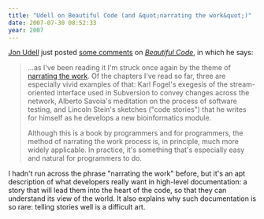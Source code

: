 ```yaml
---
title: "Udell on Beautiful Code (and &quot;narrating the work&quot;)"
date: 2007-07-30 08:52:33
year: 2007
---
```

<a href="http://blog.jonudell.net">Jon Udell</a> just posted <a href="http://blog.jonudell.net/2007/07/30/beautiful-code-expert-minds/">some comments</a> on <a href="http://www.oreilly.com/catalog/9780596510046/"><em>Beautiful Code</em></a>, in which he says:
<blockquote>...as I've been reading it I'm struck once again by the theme of <a href="http://www.preoccupations.org/2007/07/narrating-the-w.html">narrating the work</a>. Of the chapters I've read so far, three are especially vivid examples of that: Karl Fogel's exegesis of the stream-oriented interface used in Subversion to convey changes across the network, Alberto Savoia's meditation on the process of software testing, and Lincoln Stein's sketches ("code stories") that he writes for himself as he develops a new bioinformatics module.

Although this is a book by programmers and for programmers, the method of narrating the work process is, in principle, much more widely applicable. In practice, it's something that's especially easy and natural for programmers to do.</blockquote>
I hadn't run across the phrase "narrating the work" before, but it's an apt description of what developers really want in high-level documentation: a story that will lead them into the heart of the code, so that they can understand its view of the world.  It also explains why such documentation is so rare: telling stories well is a difficult art.

